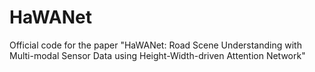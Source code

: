 # HaWANet
Official code for the paper "HaWANet: Road Scene Understanding with Multi-modal Sensor Data using Height-Width-driven Attention Network"
